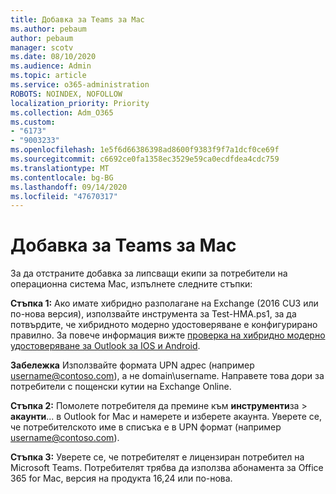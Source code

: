 ```yaml
---
title: Добавка за Teams за Mac
ms.author: pebaum
author: pebaum
manager: scotv
ms.date: 08/10/2020
ms.audience: Admin
ms.topic: article
ms.service: o365-administration
ROBOTS: NOINDEX, NOFOLLOW
localization_priority: Priority
ms.collection: Adm_O365
ms.custom:
- "6173"
- "9003233"
ms.openlocfilehash: 1e5f6d66386398ad8600f9383f9f7a1dcf0ce69f
ms.sourcegitcommit: c6692ce0fa1358ec3529e59ca0ecdfdea4cdc759
ms.translationtype: MT
ms.contentlocale: bg-BG
ms.lasthandoff: 09/14/2020
ms.locfileid: "47670317"
---
```

# <a name="teams-add-in-for-mac"></a>Добавка за Teams за Mac

За да отстраните добавка за липсващи екипи за потребители на операционна система Mac, изпълнете следните стъпки:

**Стъпка 1:** Ако имате хибридно разполагане на Exchange (2016 CU3 или по-нова версия), използвайте инструмента за Test-HMA.ps1, за да потвърдите, че хибридното модерно удостоверяване е конфигурирано правилно. За повече информация вижте [проверка на хибридно модерно удостоверяване за Outlook за IOS и Android](https://aka.ms/AA980zq).  

**Забележка** Използвайте формата UPN адрес (например [username@contoso.com](mailto:username@contoso.com)), а не domain\username. Направете това дори за потребители с пощенски кутии на Exchange Online.

**Стъпка 2:** Помолете потребителя да премине към **инструменти**за  >  **акаунти**... в Outlook for Mac и намерете и изберете акаунта. Уверете се, че потребителското име в списъка е в UPN формат (например [username@contoso.com](mailto:username@contoso.com)).

**Стъпка 3:** Уверете се, че потребителят е лицензиран потребител на Microsoft Teams. Потребителят трябва да използва абонамента за Office 365 for Mac, версия на продукта 16,24 или по-нова.